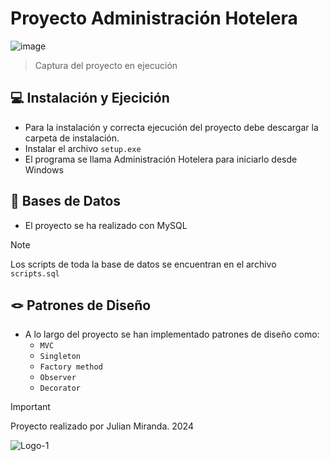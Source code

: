 # Proyecto Administración Hotelera

![image](https://github.com/JulianMi12/Administracion-Hotelera/assets/71536893/7bf5feeb-f953-4953-b65e-fde5174b587c)
> Captura del proyecto en ejecución


## 💻 Instalación y Ejecición

- Para la instalación y correcta ejecución del proyecto debe  descargar la carpeta de instalación.
- Instalar el archivo `setup.exe`
- El programa se llama Administración Hotelera para iniciarlo desde Windows

## 💾 Bases de Datos
- El proyecto se ha realizado con MySQL
> [!NOTE]
Los scripts de toda la base de datos se encuentran en el archivo `scripts.sql`

## 🪢 Patrones de Diseño
- A lo largo del proyecto se han implementado patrones de diseño como:
  - `MVC`
  - `Singleton`
  - `Factory method`
  - `Observer`
  - `Decorator`


> [!IMPORTANT]
Proyecto realizado por Julian Miranda.
2024

![Logo-1](https://github.com/JulianMi12/Administracion-Hotelera/assets/71536893/892b1ce9-d87c-42a2-a10f-a860cafb7811)









